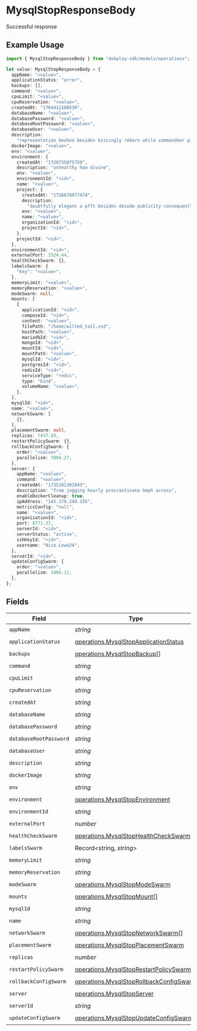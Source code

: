# MysqlStopResponseBody

Successful response

## Example Usage

```typescript
import { MysqlStopResponseBody } from "dokploy-sdk/models/operations";

let value: MysqlStopResponseBody = {
  appName: "<value>",
  applicationStatus: "error",
  backups: [],
  command: "<value>",
  cpuLimit: "<value>",
  cpuReservation: "<value>",
  createdAt: "1704412108530",
  databaseName: "<value>",
  databasePassword: "<value>",
  databaseRootPassword: "<value>",
  databaseUser: "<value>",
  description:
    "representation boohoo besides kissingly reborn while commandeer pivot",
  dockerImage: "<value>",
  env: "<value>",
  environment: {
    createdAt: "1720735075759",
    description: "unhealthy how divine",
    env: "<value>",
    environmentId: "<id>",
    name: "<value>",
    project: {
      createdAt: "1726678977474",
      description:
        "doubtfully elegant a pfft besides decode publicity consequently nectarine",
      env: "<value>",
      name: "<value>",
      organizationId: "<id>",
      projectId: "<id>",
    },
    projectId: "<id>",
  },
  environmentId: "<id>",
  externalPort: 1524.44,
  healthCheckSwarm: {},
  labelsSwarm: {
    "key": "<value>",
  },
  memoryLimit: "<value>",
  memoryReservation: "<value>",
  modeSwarm: null,
  mounts: [
    {
      applicationId: "<id>",
      composeId: "<id>",
      content: "<value>",
      filePath: "/home/wilted_tail.vsd",
      hostPath: "<value>",
      mariadbId: "<id>",
      mongoId: "<id>",
      mountId: "<id>",
      mountPath: "<value>",
      mysqlId: "<id>",
      postgresId: "<id>",
      redisId: "<id>",
      serviceType: "redis",
      type: "bind",
      volumeName: "<value>",
    },
  ],
  mysqlId: "<id>",
  name: "<value>",
  networkSwarm: [
    {},
  ],
  placementSwarm: null,
  replicas: 7437.93,
  restartPolicySwarm: {},
  rollbackConfigSwarm: {
    order: "<value>",
    parallelism: 7094.27,
  },
  server: {
    appName: "<value>",
    command: "<value>",
    createdAt: "1735101302043",
    description: "from jogging hourly procrastinate hmph across",
    enableDockerCleanup: true,
    ipAddress: "145.179.249.155",
    metricsConfig: "null",
    name: "<value>",
    organizationId: "<id>",
    port: 8771.27,
    serverId: "<id>",
    serverStatus: "active",
    sshKeyId: "<id>",
    username: "Nico.Lowe24",
  },
  serverId: "<id>",
  updateConfigSwarm: {
    order: "<value>",
    parallelism: 3406.11,
  },
};
```

## Fields

| Field                                                                                              | Type                                                                                               | Required                                                                                           | Description                                                                                        |
| -------------------------------------------------------------------------------------------------- | -------------------------------------------------------------------------------------------------- | -------------------------------------------------------------------------------------------------- | -------------------------------------------------------------------------------------------------- |
| `appName`                                                                                          | *string*                                                                                           | :heavy_check_mark:                                                                                 | N/A                                                                                                |
| `applicationStatus`                                                                                | [operations.MysqlStopApplicationStatus](../../models/operations/mysqlstopapplicationstatus.md)     | :heavy_check_mark:                                                                                 | N/A                                                                                                |
| `backups`                                                                                          | [operations.MysqlStopBackup](../../models/operations/mysqlstopbackup.md)[]                         | :heavy_check_mark:                                                                                 | N/A                                                                                                |
| `command`                                                                                          | *string*                                                                                           | :heavy_check_mark:                                                                                 | N/A                                                                                                |
| `cpuLimit`                                                                                         | *string*                                                                                           | :heavy_check_mark:                                                                                 | N/A                                                                                                |
| `cpuReservation`                                                                                   | *string*                                                                                           | :heavy_check_mark:                                                                                 | N/A                                                                                                |
| `createdAt`                                                                                        | *string*                                                                                           | :heavy_check_mark:                                                                                 | N/A                                                                                                |
| `databaseName`                                                                                     | *string*                                                                                           | :heavy_check_mark:                                                                                 | N/A                                                                                                |
| `databasePassword`                                                                                 | *string*                                                                                           | :heavy_check_mark:                                                                                 | N/A                                                                                                |
| `databaseRootPassword`                                                                             | *string*                                                                                           | :heavy_check_mark:                                                                                 | N/A                                                                                                |
| `databaseUser`                                                                                     | *string*                                                                                           | :heavy_check_mark:                                                                                 | N/A                                                                                                |
| `description`                                                                                      | *string*                                                                                           | :heavy_check_mark:                                                                                 | N/A                                                                                                |
| `dockerImage`                                                                                      | *string*                                                                                           | :heavy_check_mark:                                                                                 | N/A                                                                                                |
| `env`                                                                                              | *string*                                                                                           | :heavy_check_mark:                                                                                 | N/A                                                                                                |
| `environment`                                                                                      | [operations.MysqlStopEnvironment](../../models/operations/mysqlstopenvironment.md)                 | :heavy_check_mark:                                                                                 | N/A                                                                                                |
| `environmentId`                                                                                    | *string*                                                                                           | :heavy_check_mark:                                                                                 | N/A                                                                                                |
| `externalPort`                                                                                     | *number*                                                                                           | :heavy_check_mark:                                                                                 | N/A                                                                                                |
| `healthCheckSwarm`                                                                                 | [operations.MysqlStopHealthCheckSwarm](../../models/operations/mysqlstophealthcheckswarm.md)       | :heavy_check_mark:                                                                                 | N/A                                                                                                |
| `labelsSwarm`                                                                                      | Record<string, *string*>                                                                           | :heavy_check_mark:                                                                                 | N/A                                                                                                |
| `memoryLimit`                                                                                      | *string*                                                                                           | :heavy_check_mark:                                                                                 | N/A                                                                                                |
| `memoryReservation`                                                                                | *string*                                                                                           | :heavy_check_mark:                                                                                 | N/A                                                                                                |
| `modeSwarm`                                                                                        | [operations.MysqlStopModeSwarm](../../models/operations/mysqlstopmodeswarm.md)                     | :heavy_check_mark:                                                                                 | N/A                                                                                                |
| `mounts`                                                                                           | [operations.MysqlStopMount](../../models/operations/mysqlstopmount.md)[]                           | :heavy_check_mark:                                                                                 | N/A                                                                                                |
| `mysqlId`                                                                                          | *string*                                                                                           | :heavy_check_mark:                                                                                 | N/A                                                                                                |
| `name`                                                                                             | *string*                                                                                           | :heavy_check_mark:                                                                                 | N/A                                                                                                |
| `networkSwarm`                                                                                     | [operations.MysqlStopNetworkSwarm](../../models/operations/mysqlstopnetworkswarm.md)[]             | :heavy_check_mark:                                                                                 | N/A                                                                                                |
| `placementSwarm`                                                                                   | [operations.MysqlStopPlacementSwarm](../../models/operations/mysqlstopplacementswarm.md)           | :heavy_check_mark:                                                                                 | N/A                                                                                                |
| `replicas`                                                                                         | *number*                                                                                           | :heavy_check_mark:                                                                                 | N/A                                                                                                |
| `restartPolicySwarm`                                                                               | [operations.MysqlStopRestartPolicySwarm](../../models/operations/mysqlstoprestartpolicyswarm.md)   | :heavy_check_mark:                                                                                 | N/A                                                                                                |
| `rollbackConfigSwarm`                                                                              | [operations.MysqlStopRollbackConfigSwarm](../../models/operations/mysqlstoprollbackconfigswarm.md) | :heavy_check_mark:                                                                                 | N/A                                                                                                |
| `server`                                                                                           | [operations.MysqlStopServer](../../models/operations/mysqlstopserver.md)                           | :heavy_check_mark:                                                                                 | N/A                                                                                                |
| `serverId`                                                                                         | *string*                                                                                           | :heavy_check_mark:                                                                                 | N/A                                                                                                |
| `updateConfigSwarm`                                                                                | [operations.MysqlStopUpdateConfigSwarm](../../models/operations/mysqlstopupdateconfigswarm.md)     | :heavy_check_mark:                                                                                 | N/A                                                                                                |